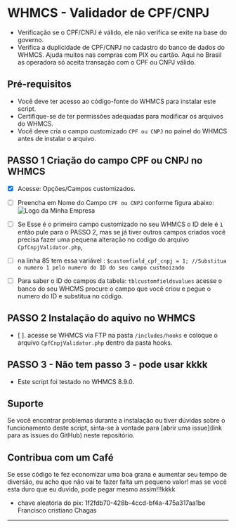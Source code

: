 # WHMCS - Validador de CPF/CNPJ

- Verificação se o CPF/CNPJ é válido, ele não verifica se exite na base do governo.
- Verifica a duplicidade de CPF/CNPJ no cadastro do banco de dados do WHMCS.
Ajuda muitos nas compras com PIX ou cartão. Aqui no Brasil as operadora só aceita transação com o CPF ou CNPJ válido.

## Pré-requisitos

- Você deve ter acesso ao código-fonte do WHMCS para instalar este script.
- Certifique-se de ter permissões adequadas para modificar os arquivos do WHMCS.
- Você deve cria o campo customizado  `CPF ou CNPJ` no painel do WHMCS antes de instalar o arquivo.

## PASSO 1   Criação do campo CPF ou  CNPJ no WHMCS
- [X] Acesse: Opções/Campos customizados.
- [ ] Preencha em Nome do Campo `CPF ou CNPJ` conforme figura abaixo:
![Logo da Minha Empresa](https://repository-images.githubusercontent.com/789124373/a9d8bc18-39b6-4cef-b538-d16f28728703)

- [ ] Se Esse é o primeiro campo customizado no seu WHMCS o ID dele é ```1``` então pule para o PASSO 2, mas se já tiver outros campos criados você precisa fazer uma pequena alteração no codigo do arquivo `CpfCnpjValidator.php`,
- [ ] na linha 85 tem essa variável : 
```$customfield_cpf_cnpj = 1; //Substitua o numero 1 pelo numero do ID do seu campo custmoizado  ``` 
- [ ] Para saber o ID do campos da tabela: ```tblcustomfieldsvalues``` acesse o banco do seu WHCMS procure o campo que você criou e pegue o numero do ID e substitua no código.

## PASSO 2 Instalação do aquivo no WHMCS

- [ ]. acesse se WHMCS via FTP na pasta  ```/includes/hooks```  e coloque  o arquivo `CpfCnpjValidator.php` dentro da pasta hooks.

## PASSO 3 - Não tem passo 3 - pode usar kkkk

- Este script foi testado no WHMCS 8.9.0. 

## Suporte

Se você encontrar problemas durante a instalação ou tiver dúvidas sobre o funcionamento deste script, sinta-se à vontade para [abrir uma issue](link para as issues do GitHub) neste repositório.

## Contribua com um Café
Se esse código te fez economizar uma boa grana e aumentar seu tempo de diversão, eu acho que não vai te fazer falta um pequeno valor!
mas se você esta duro que eu duvido, pode pegar mesmo assim!!!kkkk 

- chave aleatória do pix: 1f2fdb70-428b-4ccd-bf4a-475a317aa1be
Francisco cristiano Chagas
---



